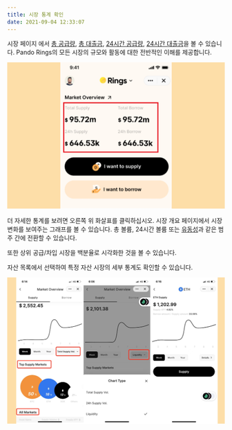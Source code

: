 ```yaml
---
title: 시장 통계 확인
date: 2021-09-04 12:33:07
---
```


시장 페이지 에서 [총 공급량](../key-concepts/glossary), [총 대출금](../key-concepts/glossary), [24시간 공급량](../key-concepts/glossary), [24시간 대출금](../key-concepts/glossary)을 볼 수 있습니다. Pando Rings의 모든 시장의 규모와 활동에 대한 전반적인 이해를 제공합니다.

![](../assets/market1.jpg)

더 자세한 통계를 보려면 오른쪽 위 화살표를 클릭하십시오. 시장 개요 페이지에서 시장 변화를 보여주는 그래프를 볼 수 있습니다. 총 볼륨, 24시간 볼륨 또는 [유동성](../key-concepts/glossary)과 같은 범주 간에 전환할 수 있습니다.

또한 상위 공급/차입 시장을 백분율로 시각화한 것을 볼 수 있습니다.

자산 목록에서 선택하여 특정 자산 시장의 세부 통계도 확인할 수 있습니다.

![](../assets/market2.jpg)





